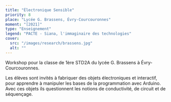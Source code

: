 ```yaml
---
title: "Électronique Sensible"
priority: 8
place: "Lycée G. Brassens, Évry-Courcouronnes"
moment: "[2021]"
type: "Enseignement"
legend: "PACTE - Siana, l'immaginaire des technologies"
cover:
  src: "/images/research/brassens.jpg"
  alt: ""
---
```

Workshop pour la classe de 1ère STD2A du lycée G. Brassens à Évry-Courcouronnes.

Les élèves sont invités à fabriquer des objets électroniques et interactif, pour apprendre à manipuler les bases de la programmation avec Arduino. Avec ces objets ils questionnent les notions de conductivité, de circuit et de séquençage.


